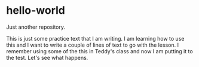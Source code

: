 # hello-world
Just another repository.

This is just some practice text that I am writing.  I am learning how to use this and I want to write a couple of lines of text to go with the lesson.  I remember using some of the this in Teddy's class and now I am putting it to the test.  Let's see what happens. 
